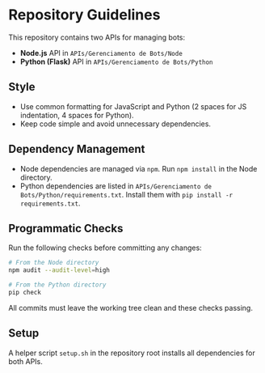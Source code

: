 # Repository Guidelines

This repository contains two APIs for managing bots:

- **Node.js** API in `APIs/Gerenciamento de Bots/Node`
- **Python (Flask)** API in `APIs/Gerenciamento de Bots/Python`

## Style
- Use common formatting for JavaScript and Python (2 spaces for JS indentation, 4 spaces for Python).
- Keep code simple and avoid unnecessary dependencies.

## Dependency Management
- Node dependencies are managed via `npm`. Run `npm install` in the Node directory.
- Python dependencies are listed in `APIs/Gerenciamento de Bots/Python/requirements.txt`. Install them with `pip install -r requirements.txt`.

## Programmatic Checks
Run the following checks before committing any changes:

```bash
# From the Node directory
npm audit --audit-level=high

# From the Python directory
pip check
```

All commits must leave the working tree clean and these checks passing.

## Setup
A helper script `setup.sh` in the repository root installs all dependencies for both APIs.
